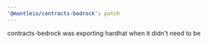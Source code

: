```yaml
---
'@mantleio/contracts-bedrock': patch
---
```


contracts-bedrock was exporting hardhat when it didn't need to be
